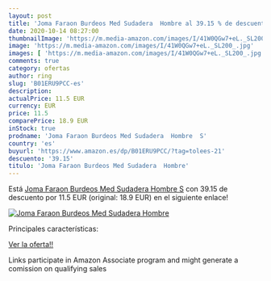```yaml
---
layout: post
title: 'Joma Faraon Burdeos Med Sudadera  Hombre al 39.15 % de descuento'
date: 2020-10-14 08:27:00
thumbnailImage: 'https://m.media-amazon.com/images/I/41W0QGw7+eL._SL200_.jpg'
image: 'https://m.media-amazon.com/images/I/41W0QGw7+eL._SL200_.jpg'
images: [ 'https://m.media-amazon.com/images/I/41W0QGw7+eL._SL200_.jpg' ]
comments: true
category: ofertas
author: ring
slug: 'B01ERU9PCC-es'
description:
actualPrice: 11.5 EUR
currency: EUR
price: 11.5
comparePrice: 18.9 EUR
inStock: true
prodname: 'Joma Faraon Burdeos Med Sudadera  Hombre  S'
country: 'es'
buyurl: 'https://www.amazon.es/dp/B01ERU9PCC/?tag=tolees-21'
descuento: '39.15'
titulo: 'Joma Faraon Burdeos Med Sudadera  Hombre'
---
```


Está [Joma Faraon Burdeos Med Sudadera  Hombre  S](https://www.amazon.es/dp/B01ERU9PCC/?tag=tolees-21) con 39.15 de descuento por 11.5 EUR (original: 18.9 EUR) en el siguiente enlace!

[![Joma Faraon Burdeos Med Sudadera  Hombre](https://m.media-amazon.com/images/I/41W0QGw7+eL._SL200_.jpg)](https://www.amazon.es/dp/B01ERU9PCC/?tag=tolees-21)

Principales características:


[Ver la oferta!!](https://www.amazon.es/dp/B01ERU9PCC/?tag=tolees-21)

Links participate in Amazon Associate program and might generate a comission on qualifying sales


